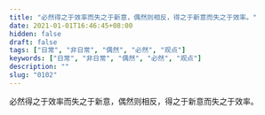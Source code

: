 ```yaml
---
title: "必然得之于效率而失之于新意，偶然则相反，得之于新意而失之于效率。"
date: 2021-01-01T16:46:45+08:00
hidden: false
draft: false
tags: ["日常", "非日常", "偶然", "必然", "观点"]
keywords: ["日常", "非日常", "偶然", "必然", "观点"]
description: ""
slug: "0102"
---
```


必然得之于效率而失之于新意，偶然则相反，得之于新意而失之于效率。